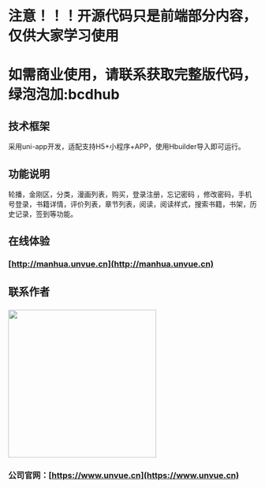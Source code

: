 
# 注意！！！开源代码只是前端部分内容，仅供大家学习使用
# 如需商业使用，请联系获取完整版代码，绿泡泡加:bcdhub

## 技术框架
采用uni-app开发，适配支持H5+小程序+APP，使用Hbuilder导入即可运行。

## 功能说明
轮播，金刚区，分类，漫画列表，购买，登录注册，忘记密码 ，修改密码，手机号登录，书籍详情，评价列表，章节列表，阅读，阅读样式，搜索书籍，书架，历史记录，签到等功能。

## 在线体验
### [http://manhua.unvue.cn](http://manhua.unvue.cn)

## 联系作者
### <img src="https://www.unvue.cn/images/qrcode_weixin.jpg" width="300" height="300">

### 公司官网：[https://www.unvue.cn](https://www.unvue.cn)